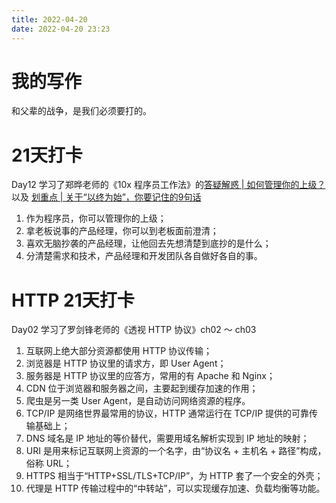 ```yaml
---
title: 2022-04-20
date: 2022-04-20 23:23
---
```


# 我的写作

和父辈的战争，是我们必须要打的。

# 21天打卡

Day12
学习了郑晔老师的《10x 程序员工作法》的[答疑解惑 | 如何管理你的上级？](https://time.geekbang.org/column/article/77752) 以及 [划重点 | 关于“以终为始”，你要记住的9句话](https://time.geekbang.org/column/article/77773)

1. 作为程序员，你可以管理你的上级；
2. 拿老板说事的产品经理，你可以到老板面前澄清；
3. 喜欢无脑抄袭的产品经理，让他回去先想清楚到底抄的是什么；
4. 分清楚需求和技术，产品经理和开发团队各自做好各自的事。

# HTTP 21天打卡
Day02
学习了罗剑锋老师的《透视 HTTP 协议》ch02 ～ ch03

1. 互联网上绝大部分资源都使用 HTTP 协议传输；
2. 浏览器是 HTTP 协议里的请求方，即 User Agent；
3. 服务器是 HTTP 协议里的应答方，常用的有 Apache 和 Nginx；
4. CDN 位于浏览器和服务器之间，主要起到缓存加速的作用；
5. 爬虫是另一类 User Agent，是自动访问网络资源的程序。
6. TCP/IP 是网络世界最常用的协议，HTTP 通常运行在 TCP/IP 提供的可靠传输基础上；
7. DNS 域名是 IP 地址的等价替代，需要用域名解析实现到 IP 地址的映射；
8. URI 是用来标记互联网上资源的一个名字，由“协议名 + 主机名 + 路径”构成，俗称 URL；
9. HTTPS 相当于“HTTP+SSL/TLS+TCP/IP”，为 HTTP 套了一个安全的外壳；
10. 代理是 HTTP 传输过程中的“中转站”，可以实现缓存加速、负载均衡等功能。

